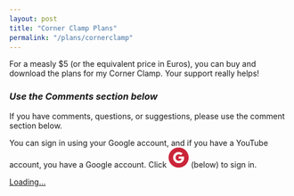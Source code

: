 ```yaml
---
layout: post
title: "Corner Clamp Plans"
permalink: "/plans/cornerclamp"
---
```


For a measly $5 (or the equivalent price in Euros), you can buy and download the plans for my Corner Clamp. Your support really helps!

### _Use the Comments section below_

If you have comments, questions, or suggestions, please use the comment section below.

You can sign in using your Google account, and if you have a YouTube account, you have a Google account. Click ![the "G" icon](/assets/images/google_g_icon_36.png) (below) to sign in.

<script src="https://gumroad.com/js/gumroad-embed.js"></script>
<div class="gumroad-product-embed" data-gumroad-product-id="uqFKi"><a href="https://gumroad.com/l/uqFKi">Loading...</a></div>
